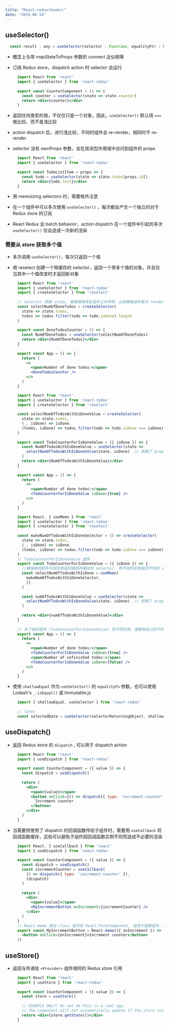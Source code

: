 ```yaml
---
title: "React-redux(hooks)"
date: "2019-06-14"
---
```


## useSelector()

```js
  const result : any = useSelector(selector : Function, equalityFn? : Function)
```

- 概念上与带 mapStateToProps 参数的 connect 近似相等

- 订阅 Redux store，dispatch action 时 selector 会运行

  ```jsx
    import React from 'react'
    import { useSelector } from 'react-redux'
    
    export const CounterComponent = () => {
      const counter = useSelector(state => state.counter)
      return <div>{counter}</div>
    }
  ```

- 返回任何类型的值，不仅仅只是一个对象，因此，`useSelector()` 默认用 `===` 做比较，而不是浅比较

- action dispatch 后，进行浅比较，不同时组件会 re-render，相同时不 re-render

- selector 没有 ownProps 参数，会在其闭包作用域中访问到组件的 props

  ```jsx
    import React from 'react'
    import { useSelector } from 'react-redux'
    
    export const TodoListItem = props => {
      const todo = useSelector(state => state.todos[props.id])
      return <div>{todo.text}</div>
    }
  ```

- 用 memoizing selectors 时，需要格外注意

- 在一个组件中可以多次使用 `useSelector()` ，每次都会产生一个独立的对于 Redux store 的订阅

- React Redux 会 batch behavior，action dispatch 在一个组件中引起的多次 `useSelector()` 仅会造成一次新的渲染

### 需要从 store 获取多个值

- 多次调用 `useSelector()`，每次只返回一个值

- 用 reselect 创建一个带缓存的 selector，返回一个带多个值的对象，并且仅当其中一个值改变时才返回新对象

  ```jsx
    import React from 'react'
    import { useSelector } from 'react-redux'
    import { createSelector } from 'reselect'
    
    // selector 依赖 state, 需要确保其在组件之外声明，从而确保组件每次 render 时使用的是同一个实例
    const selectNumOfDoneTodos = createSelector(
      state => state.todos,
      todos => todos.filter(todo => todo.isDone).length
    )
    
    export const DoneTodosCounter = () => {
      const NumOfDoneTodos = useSelector(selectNumOfDoneTodos)
      return <div>{NumOfDoneTodos}</div>
    }
    
    export const App = () => {
      return (
        <>
          <span>Number of done todos:</span>
          <DoneTodosCounter />
        </>
      )
    }
  ```

  ```jsx
    import React from 'react'
    import { useSelector } from 'react-redux'
    import { createSelector } from 'reselect'
    
    const selectNumOfTodosWithIsDoneValue = createSelector(
      state => state.todos,
      (_, isDone) => isDone,
      (todos, isDone) => todos.filter(todo => todo.isDone === isDone).length
    )
    
    export const TodoCounterForIsDoneValue = ({ isDone }) => {
      const NumOfTodosWithIsDoneValue = useSelector(state =>
        selectNumOfTodosWithIsDoneValue(state, isDone)  // 依赖了 props
      )
      return <div>{NumOfTodosWithIsDoneValue}</div>
    }
    
    export const App = () => {
      return (
        <>
          <span>Number of done todos:</span>
          <TodoCounterForIsDoneValue isDone={true} />
        </>
      )
    }
  ```

  ```jsx
    import React, { useMemo } from 'react'
    import { useSelector } from 'react-redux'
    import { createSelector } from 'reselect'
    
    const makeNumOfTodosWithIsDoneSelector = () => createSelector(
      state => state.todos,
      (_, isDone) => isDone,
      (todos, isDone) => todos.filter(todo => todo.isDone === isDone).length
    )
    // TodoCounterForIsDoneValue 组件
    export const TodoCounterForIsDoneValue = ({ isDone }) => {
      //确保相同组件不同实例返回相同的缓存的 selector, 而不同的实例返回不同的 selector
      const selectNumOfTodosWithIsDone = useMemo(
        makeNumOfTodosWithIsDoneSelector,
        []
      )
      
      const numOfTodosWithIsDoneValue = useSelector(state =>
        selectNumOfTodosWithIsDoneValue(state, isDone)  // 依赖了 props
      )
    
      return <div>{numOfTodosWithIsDoneValue}</div>
    }
    
    // 多个相同组件 (TodoCounterForIsDoneValue) 的不同实例，需要有自己的不同 selector 实例
    export const App = () => {
      return (
        <>
          <span>Number of done todos:</span>
          <TodoCounterForIsDoneValue isDone={true} />
          <span>Number of unfinished todos:</span>
          <TodoCounterForIsDoneValue isDone={false} />
        </>
      )
    }
  ```

  

- 使用 `shallowEqual` 作为 `useSelector()` 的 `equalityFn` 参数，也可以使用  Lodash's `_.isEqual()` 或 Immutable.js

  ```js
    import { shallowEqual, useSelector } from 'react-redux'
    
    // later
    const selectedData = useSelector(selectorReturningObject, shallowEqual)
  ```

## useDispatch()

- 返回 Redux store 的 `dispatch`  , 可以用于 dispatch action

  ```jsx
    import React from 'react'
    import { useDispatch } from 'react-redux'
    
    export const CounterComponent = ({ value }) => {
      const dispatch = useDispatch()
    
      return (
        <div>
          <span>{value}</span>
          <button onClick={() => dispatch({ type: 'increment-counter' })}>
            Increment counter
          </button>
        </div>
      )
    }
  ```

- 当需要把使用了 dispatch 的回调函数传给子组件时，需要用 `useCallback` 将回调函数缓存，这些可以避免子组件因回调函数实例不同而造成不必要的渲染

  ```jsx
    import React, { useCallback } from 'react'
    import { useDispatch } from 'react-redux'
    
    export const CounterComponent = ({ value }) => {
      const dispatch = useDispatch()
      const incrementCounter = useCallback(
        () => dispatch({ type: 'increment-counter' }),
        [dispatch]
      )
    
      return (
        <div>
          <span>{value}</span>
          <MyIncrementButton onIncrement={incrementCounter} />
        </div>
      )
    }
    // React.memo 类似 class 组件的 React.PureComponent, 但用于函数组件，当函数组件的 props (参数) 不变时(浅比较), 将返回缓存的结果，React 将跳过 render。对于那些 props 相同返回相同结果的函数组件可以提升性能。
    export const MyIncrementButton = React.memo(({ onIncrement }) => (
      <button onClick={onIncrement}>Increment counter</button>
    ))
  ```

  

## useStore()

- 返回与传递给 `<Provider>` 组件相同的 Redux store 引用

  ```jsx
    import React from 'react'
    import { useStore } from 'react-redux'
    
    export const CounterComponent = ({ value }) => {
      const store = useStore()
    
      // EXAMPLE ONLY! Do not do this in a real app.
      // The component will not automatically update if the store state changes
      return <div>{store.getState()}</div>
    }
  ```



